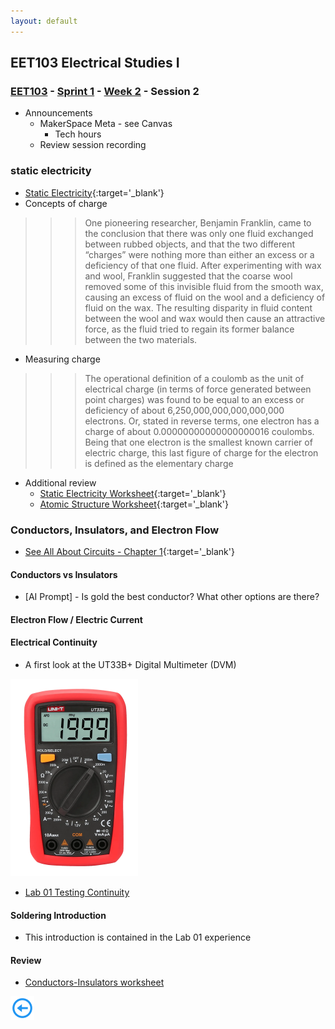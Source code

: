 ```yaml
---
layout: default
---
```


## EET103 Electrical Studies I

### [EET103](../../../) - [Sprint 1](../../) - [Week 2](../) - Session 2

- Announcements	
    - MakerSpace Meta - see Canvas
        - Tech hours
    - Review session recording

### static electricity
- [Static Electricity](https://www.allaboutcircuits.com/textbook/direct-current/chpt-1/static-electricity/){:target='_blank'}
- Concepts of charge    
>>>One pioneering researcher, Benjamin Franklin, came to the conclusion that there was only one fluid exchanged between rubbed objects, and that the two different “charges” were nothing more than either an excess or a deficiency of that one fluid. After experimenting with wax and wool, Franklin suggested that the coarse wool removed some of this invisible fluid from the smooth wax, causing an excess of fluid on the wool and a deficiency of fluid on the wax. The resulting disparity in fluid content between the wool and wax would then cause an attractive force, as the fluid tried to regain its former balance between the two materials.
- Measuring charge
>>>The operational definition of a coulomb as the unit of electrical charge (in terms of force generated between point charges) was found to be equal to an excess or deficiency of about 6,250,000,000,000,000,000 electrons. Or, stated in reverse terms, one electron has a charge of about 0.00000000000000000016 coulombs. Being that one electron is the smallest known carrier of electric charge, this last figure of charge for the electron is defined as the elementary charge
- Additional review
    - [Static Electricity Worksheet](https://www.allaboutcircuits.com/worksheets/static-electricity/){:target='_blank'}
    - [Atomic Structure Worksheet](https://www.allaboutcircuits.com/worksheets/atomic-structure1/){:target='_blank'}

### Conductors, Insulators, and Electron Flow

- [See All About Circuits - Chapter 1](https://www.allaboutcircuits.com/textbook/direct-current/chpt-1/conductors-insulators-electron-flow/){:target='_blank'}

#### Conductors vs Insulators

- [AI Prompt] - Is gold the best conductor? What other options are there?

#### Electron Flow / Electric Current

#### Electrical Continuity
- A first look at the UT33B+ Digital Multimeter (DVM)

![alt text](ut33b+_meter.png)

- [Lab 01 Testing Continuity](../../../labs/l01_continuity/index.md)

#### Soldering Introduction
- This introduction is contained in the Lab 01 experience

#### Review
- [Conductors-Insulators worksheet](worksheet.md)

[![back button](../../../back_button.png)](../)